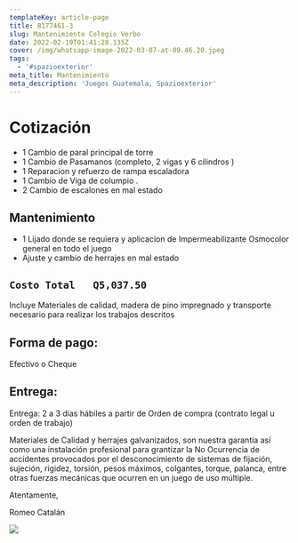```yaml
---
templateKey: article-page
title: 8177461-3
slug: Mantenimiento Colegio Verbo
date: 2022-02-19T01:41:28.135Z
cover: /img/whatsapp-image-2022-03-07-at-09.46.20.jpeg
tags:
  - '#spazioexterior'
meta_title: Mantenimiento
meta_description: 'Juegos Guatemala, Spazioexterior'
---
```

# Cotización

* 1 Cambio de paral principal de torre
* 1 Cambio de Pasamanos (completo, 2 vigas y 6 cilindros )
* 1 Reparacion y refuerzo de rampa escaladora
* 1 Cambio de Viga de columpio .
* 2 Cambio de escalones en mal estado 

## Mantenimiento

* 1 Lijado donde se requiera y aplicacion de Impermeabilizante Osmocolor general en todo el juego 
* Ajuste y cambio de herrajes en mal estado 

## `Costo Total   Q5,037.50`

Incluye Materiales de calidad, madera de pino impregnado y transporte necesario para realizar los trabajos descritos



## Forma de pago:

Efectivo o Cheque

## Entrega:

Entrega: 2 a 3  días hábiles a partir de Orden de compra (contrato legal u orden de trabajo)

Materiales de Calidad y herrajes galvanizados, son nuestra garantía así como una instalación profesional para grantizar la No Ocurrencia de accidentes provocados por el desconocimiento de sistemas de fijación, sujeción, rigidez, torsión, pesos máximos, colgantes, torque, palanca, entre otras fuerzas mecánicas que ocurren en un juego de uso múltiple.



Atentamente,



Romeo Catalán

![](/img/ventasjga.png)
